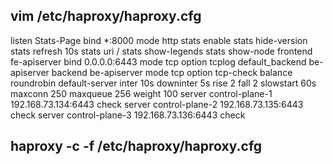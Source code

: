 ## vim /etc/haproxy/haproxy.cfg
listen Stats-Page 
  bind *:8000 
  mode http 
  stats enable 
  stats hide-version 
  stats refresh 10s 
  stats uri / 
  stats show-legends 
  stats show-node 
frontend fe-apiserver 
   bind 0.0.0.0:6443 
   mode tcp 
   option tcplog 
   default_backend be-apiserver 
backend be-apiserver 
   mode tcp 
   option tcp-check 
   balance roundrobin 
   default-server inter 10s downinter 5s rise 2 fall 2 slowstart 60s maxconn 250 maxqueue 256 weight 100 
   server control-plane-1 192.168.73.134:6443 check 
   server control-plane-2 192.168.73.135:6443 check 
   server control-plane-3 192.168.73.136:6443 check 

  ## haproxy -c -f  /etc/haproxy/haproxy.cfg 
